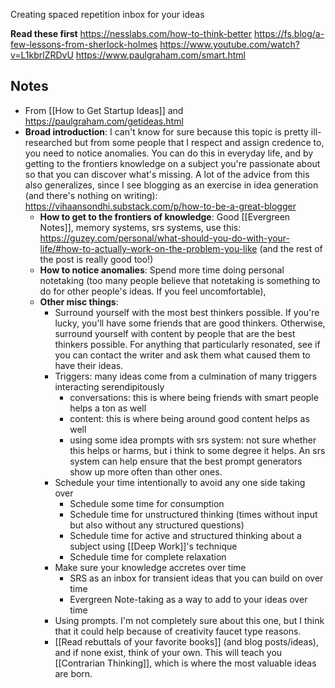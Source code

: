 Creating spaced repetition inbox for your ideas

**Read these first**
https://nesslabs.com/how-to-think-better
https://fs.blog/a-few-lessons-from-sherlock-holmes
https://www.youtube.com/watch?v=L1kbrlZRDvU
https://www.paulgraham.com/smart.html
## Notes

- From [[How to Get Startup Ideas]] and https://paulgraham.com/getideas.html
- **Broad introduction**: I can't know for sure because this topic is pretty ill-researched but from some people that I respect and assign credence to, you need to notice anomalies. You can do this in everyday life, and by getting to the frontiers knowledge on a subject you're passionate about so that you can discover what's missing. A lot of the advice from this also generalizes, since I see blogging as an exercise in idea generation (and there's nothing on writing): https://vihaansondhi.substack.com/p/how-to-be-a-great-blogger
	- **How to get to the frontiers of knowledge**: Good [[Evergreen Notes]], memory systems, srs systems, use this: https://guzey.com/personal/what-should-you-do-with-your-life/#how-to-actually-work-on-the-problem-you-like (and the rest of the post is really good too!)
	- **How to notice anomalies**: Spend more time doing personal notetaking (too many people believe that notetaking is something to do for other people's ideas. If you feel uncomfortable), 
	- **Other misc things**:
		- Surround yourself with the most best thinkers possible. If you're lucky, you'll have some friends that are good thinkers. Otherwise, surround yourself with content by people that are the best thinkers possible. For anything that particularly resonated, see if you can contact the writer and ask them what caused them to have their ideas. 
		- Triggers: many ideas come from a culmination of many triggers interacting serendipitously 
			- conversations: this is where being friends with smart people helps a ton as well
			- content: this is where being around good content helps as well
			- using some idea prompts with srs system: not sure whether this helps or harms, but i think to some degree it helps. An srs system can help ensure that the best prompt generators show up more often than other ones. 
		- Schedule your time intentionally to avoid any one side taking over
			- Schedule some time for consumption
			- Schedule time for unstructured thinking (times without input but also without any structured questions)
			- Schedule time for active and structured thinking about a subject using [[Deep Work]]'s technique 
			- Schedule time for complete relaxation
		- Make sure your knowledge accretes over time
			- SRS as an inbox for transient ideas that you can build on over time
			- Evergreen Note-taking as a way to add to your ideas over time
		- Using prompts. I'm not completely sure about this one, but I think that it could help because of creativity faucet type reasons.
		- [[Read rebuttals of your favorite books]] (and blog posts/ideas), and if none exist, think of your own. This will teach you [[Contrarian Thinking]], which is where the most valuable ideas are born.